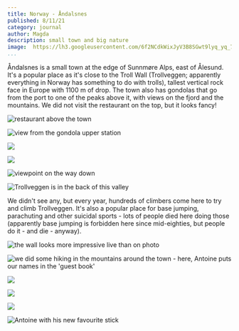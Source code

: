 ```yaml
---
title: Norway - Åndalsnes
published: 8/11/21
category: journal
author: Magda
description: small town and big nature
image: 	https://lh3.googleusercontent.com/6f2NCdkWixJyV3B8SGwt9lyq_yq_7Nw-1JIUOqZibWbCkDf3tFeMWTbKA5iaC5rRocD0f8kSXcB0I4B2IQJUORb8217j6P-NGi-0h3cbjh7L0wlR5b_chfkOMgEqZHVuBg9N_f7wUnHHXIEMjvx2J9x0eLtssp107fkpihwYQQ2jH-MaNM3M5M2Dl-CYox-Fg0N-p-zvBSW2O-JYowIcgKPKrbfVDBc1zH5jUUUMFQSf9BGKK8AhF71hST30OUlQWoRlu-310EC4UCFeftv1ZRkGCecQwkLs0USoB9qpsmcePn2R0M9HKR8BOy6wfV8kWYBYqK-3wEd2HeRnH-TbL4tAGlApqRQCtBKjZCPGLWgf4FdrEK3OAGGKENpRxDjR10ZC8dG6BmbPb2mtVZ-BdYX5Qd5NVCsd7A6Yy97A0oIjMo9ldTary0bBEIu4En1gBGrXLL0LJBOdNILvVyIlWjBnrivNOC9j6eBQmsFGl2ZPk7rITTxsZ8RiFLDWLgcF5Z-dZrGvZb-hzJx4cpkmBA39EoI47TG0046tkG5rO-06fCjG8GgL4wWMHvg19f-9QPd_uI9VFhHTjpc9KG4N36TqqmTPcWeY96ODhC_AaQ_recmEmOUJBfN1oEfOGl789XjBw9CWVefObebiOx7-eVT5s1-zcDY7x8JnLjU0VG0jv1r0g4bZKj3KnKq2b1zd69On8Yi6-qSeKbed3g_XmV7RXehlDpUUef-5LWaeSrVvSU8LAlsy2HGL7Dv-GEZSg6A13CHHSvLjRWXN=w6000-h4000-no
...
```


Åndalsnes is a small town at the edge of Sunnmøre Alps, east of Ålesund. It's a popular place as it's close to the Troll Wall (Trollveggen; apparently everything in Norway has something to do with trolls), tallest vertical rock face in Europe with 1100 m of drop. The town also has gondolas that go from the port to one of the peaks above it, with views on the fjord and the mountains. We did not visit the restaurant on the top, but it looks fancy! 

![restaurant above the town](https://lh3.googleusercontent.com/6f2NCdkWixJyV3B8SGwt9lyq_yq_7Nw-1JIUOqZibWbCkDf3tFeMWTbKA5iaC5rRocD0f8kSXcB0I4B2IQJUORb8217j6P-NGi-0h3cbjh7L0wlR5b_chfkOMgEqZHVuBg9N_f7wUnHHXIEMjvx2J9x0eLtssp107fkpihwYQQ2jH-MaNM3M5M2Dl-CYox-Fg0N-p-zvBSW2O-JYowIcgKPKrbfVDBc1zH5jUUUMFQSf9BGKK8AhF71hST30OUlQWoRlu-310EC4UCFeftv1ZRkGCecQwkLs0USoB9qpsmcePn2R0M9HKR8BOy6wfV8kWYBYqK-3wEd2HeRnH-TbL4tAGlApqRQCtBKjZCPGLWgf4FdrEK3OAGGKENpRxDjR10ZC8dG6BmbPb2mtVZ-BdYX5Qd5NVCsd7A6Yy97A0oIjMo9ldTary0bBEIu4En1gBGrXLL0LJBOdNILvVyIlWjBnrivNOC9j6eBQmsFGl2ZPk7rITTxsZ8RiFLDWLgcF5Z-dZrGvZb-hzJx4cpkmBA39EoI47TG0046tkG5rO-06fCjG8GgL4wWMHvg19f-9QPd_uI9VFhHTjpc9KG4N36TqqmTPcWeY96ODhC_AaQ_recmEmOUJBfN1oEfOGl789XjBw9CWVefObebiOx7-eVT5s1-zcDY7x8JnLjU0VG0jv1r0g4bZKj3KnKq2b1zd69On8Yi6-qSeKbed3g_XmV7RXehlDpUUef-5LWaeSrVvSU8LAlsy2HGL7Dv-GEZSg6A13CHHSvLjRWXN=w6000-h4000-no)

![view from the gondola upper station](https://lh3.googleusercontent.com/jHXxco1yLVfof-0sgiu95h6w1yzYbHK_I-KZ_bp1kc2Tx1n_jBAVPqKF2Za07M9GIDV-VWkjg1B5Y7qPi0YFT_aRe3LF8I14wO1QilblpCuEjhIDeVMRYtmyCHMK2CRvxSyxzP-sgJbavDg3x_Ul3c74txANxQAsTmQyMA294mIAzJhUyhhH-bbInj58QLcatumr40wdScopHpo-XzyWWor3sc-kFdJUHkh17kX8qEmqEDMoWD9ChXPKRoXBM5pJlBCs9FQ-xWJcYbHB0SvrQT2-K9HGFOlQtN6mHQepjYpvK551HsoENz9aDGmxYT-laRogw5oUrAyuQT64JVsfEjuGf7Bw-TZJiuLUnW-Th8iVSEgof85OMB2hALyZW6iaCxM2uphjFcDaeaXRaThgz0Zmjn2X6MCZxstyfa3OluNxlTFtFsOMSwZTsS1G_dbnj6P8X-0krwx_vOxH8iqJsooGKOSOaHLlrjo-u3NYjzK_-5BZ4DVaFetlpsVeVIVrWMje8adHTvLRGr7qp_z-mGfrZZM6ijrlta00UamvJaQqN-F9SjHIP45feeUT1akVc86cggCg7t0NVkmWoHRcKKYqloY3I3STxuS2sJY-FVj40CFvIOfrlebZzhvZAgPynOSjL2yGeY2nTRx6TIEsDRKOZgS_VBCe7Y1udPzHSoVcfcAw6oxx6kmksNCHHNaOPMb5-rAe67hSuKa-C_dGWyxzZtrf4zbf3yy5p-kSWpTYQSUerfim7vocKANdCNTXG4hHVgftM2XUGL2c=w6000-h4000-no)

![](https://lh3.googleusercontent.com/s3ybM5QXDsyREPzPjPdTl8MaUHiEGiEMy4uWuNKRmNoSDEEER7Dw0zI3dCGrjDxcQahMvlhRoMCNa3_r2ATBGUT6AZZEv9U7fnOzA_yPleb1rqgXDqSKhKGPVXUjqof8enHNUwH5ve9HqCdsyf9DV6bllXcZsKof1STfsZgSJHDdMTXy2lk1SiYuyMsLEdZQRlYcdJr8uAaLsb5bJSvOz0lppfkC5ktw_d157Pj8AhndkGFlPlP5QLP6FiyQC_3XC91SoSPc23JfS-kttLzWEM2h3voly_nHfilMeSgngP1GZ8X9_Z_vd9JTIYFhVzJY-1uk4jRwzjXpUVSZtdvhCH_sDb82x0Z_Fi_x6bGJxPi-Sm7GLAoLwCMGGq1e2tMz372kqXqBnc21Cix44PE_uRX1WCXdtfKfZOtqLVqwwdXXeojerwRSupxmCPMxYVCt8R8cPa9IHVcefVA_CQBF8y3ox164Vp2dbuWyxw-WPGV7c9C3TJGqN55gf8eh-2TONWEEdLGr6bUMOIjNfx7LizANg-UxWs_rkcc1x6m8CJwXVV3m85IyrvScOQ90hDKStePXwsxi1LRvmPrgkCTxbOquKOy9BR3TFURfxC2hTreFkfJTVpiGBraL-tlLQoDcebIeuGeX-Mk-SKtxn9eqHppoDjx9HpLBGJNafwVdbeBuJo5cRxhk3Adx2zfp47KjKqcesOZ5ijK_iDOFe_b_boiLtCTa1sCP-Gtd4SohhSXwGHDTMrJIVxIGmK0mDmIdqnZZsIt7pZlv6u3J=w6000-h4000-no)

![](https://lh3.googleusercontent.com/5PZ90FYzu9lwY7RNKNp8qcLXX8UySkGPjo5o7XNqZ1uN9x25NJI5nn2-wl7Ht9X6HurR66tUrp-7mQCkEfapJBbwcWINTTVZTAr-D-I-TbwKdHfrjQD9NWQn_-N0BVgvQBWah_r1rVMWPIfd4AHP-1XR6lGp_dvQmZeS6O2Q0echIu07K4yqQ8oMGYJfKrM-eRQ5ssLK6X9enfO1wGxKZ71I-89Y04DMx5iwXbl9SvB2hObSzPLz21kx6_ika9MwpYuxX4T-O-YX6XOxMQU8VE4mX0DoWZgSAsIzzPYum6-yU8xItiRzZsqGZggM7Lkte4jQ4-7Qqo2G5deOMLcHaVmWWOp6eKkRIGm5saVHjwdOPLuhQtfEWVuPNUBhNdMkihaOhLawueY5jLqHeZyIt_wfNqh3xDBNwpy4DYd1epIUiVFrcOY24h0-qfHVHUL8i2L7P_tme7XfrwqfHl9yfCd63fdPwSTCnSjhPCYhLuYFY99JCYmFZneDx1xtggLOP4ZfRYaRsTxhRiCiX7Mb_zgtB1cJQqfASJJSvaMQ1kx59l5q3YqNKs3Gc2Jt6-ESVQsq0fRTXY7d4-u8ocGlRY1Cg4Skkx4pyX_5NPxnetKN6dYD9B1Z3bPthbqAZJNB6dBlTKmwtGJKpTvPWU4c1nrkGBqZfErFh-9V0WXG6OeJh1dCgWPbwkTHXUm_Dh4m4x6e0iju33eOvWW6cfoaw9w0SgHUqy8p2_gY2nN4PhRDp015NPT6TNhdGQA0POgqzVU_zUiM3ax5vC-E=w6000-h4000-no)

![viewpoint on the way down](https://lh3.googleusercontent.com/l6uQ3tB5ttJNX6lsEMyuyts_wgw2VtROQP1wCcJLl9dm4NxNHOuafN0fP83tZxgAVMM0c8rSllfp7krrZgurNClLxTMNhNjQz7DBscPX5ybpNO_RJZ3cTWp-LUE8QUwY7o5Xmh_j_u7YiPr3dtJ6d5k7f6m3eivrtqqTdGtCxMIuAcDMkYn8I7K3s0hVCse6o74CUGo40P5ohaHlMBCEnnxp0_sNLh6MD5GkcCnxru7UKTIWxQiMVSDT8KtvMuxNY1CFfSW3UIB7QBQOUR2QAVJ8uYIWOzTfwUsvqmdeNfPfjNM7oSlnYraReYsbvQw6sUXUvlNld9k_UWaN8IaaGnyKo0H6-9He9inBeLkFMF8NNdGXLdYGZ5ox-IGnZS3ICqRM9YEc9S4FgYFOSLvvqoCC2oyQPWk9qZ1FfMC7b5WF6B91dO8gpO2zh2ySTxCZ1EcLElsQC8N-plYrPuzI-A4IaVYSsJdKBQQ4k-XIEqhL4NecE3ZvP8t2PPPj6xXcYmUGlgcOYXtG14JyJ1C7UWBsfB-YU136_FYqCDhqOgPCz_RDlJ_CdOmrc0Gnjd9D6UhEZ4_QAuM89lulCmZ_fHlKiEQEnL2xTNNtcF7GOhnVwBPfM8J8oml9mImQ38sFBWV8bz6cjdXiggDoLLJMFFsCIOateUEjceuXzmwjP4QCbMf8QdVboFK5XD-FE6s-bzviiW3jHuSmCPzJpFDvgWjrp3VEeljtfTM-0n5v4FfPbbb9oQD1G5Y6z-OGDBP1HHp7jnR5nfbjQ19J=w6000-h4000-no)

![Trollveggen is in the back of this valley](https://lh3.googleusercontent.com/GlzrTOy9M9wlCWPCeN0unBALslVs-tawZmbf8bS6PsIcYQIHsmk5Udsbfc1yCaSs_J58MKHFVORKDTAwEKI9wL4AINOSdQCpezFPJjJhxtfsgd2piYpPJZUcA6k6ojyMKSLYff4e9feaAieVTjxNAeb506hY2aXHXEpyOT5drIyOO8QAdJ6Jhb05TPpYJnvoh7gtxWHuY-PVB9NTlgacpDyjKMHx6gQqYTiNrpLmBCZYO3TetJGoRwEQphP8Y1Hf_IW2q0s89aizImO5Yno9qL5nl3sETu7G-B3byNMFCkwv2yqr1XmRLCw2bNUM5wT_kJNhWnwoOSb3GCUzRJGxGu0_uKBCbRdOaGDHvW4fDicwV3fdv00hpBHhLoFG8SD87dQ3M-GU1nbVl8z8MFgk25coY4Abv3pG-Z_V7kzfFAkfkU8nkXbFGX-Zb5HoZDY4yHQLJ3j9pW2FUt8YRe4VS8fI5b2u9v8LHEK9zvW06i4fI3apcE8s113LuZ7vzII9di61lga3AgcBTlDRHfPDtlhH60SkAzUEH316Eeo8o72pfEMS7DZrNRvYoJRatdYJj4aClpwoau13NMC5FTTyUVoGuE3BDs2W180aDDW-0B_jBF2A8enTWf7suQSWp0X_TUD2RS8Ocs2WmoxnfolNP66jqhlUbBx6gUXNEbGb-6eycMgNT7KV1t36BIrWBU02EXMHXwaNgnKl3g2dU4Miwl9p78GVEq4Ehg1s8RYiBXbyFACyYjYYJkpmUQ4MI4jGA9WRzBgoD0qBiz7J=w6000-h4000-no)

We didn't see any, but every year, hundreds of climbers come here to try and climb Trollveggen. It's also a popular place for base jumping, parachuting and other suicidal sports - lots of people died here doing those (apparently base jumping is forbidden here since mid-eighties, but people do it - and die - anyway).

![the wall looks more impressive live than on photo](https://lh3.googleusercontent.com/8Enchn5kOErC9dr89EDiwUs-JRGZsnHiUQsk2X7zOYxH43ux2FhKFb4TvCrLtemDQ7-WXq-MwFUxjPWjYV2yXry19vXxksBQlpAaTp1bVeFKSuuuBbfkgeL6YjscQ6zsXR7Gcs6yPAVJU6x_wnpbeEeE3j1hqIsFOdqPNt7VaXTI6JT08igx1ZdmZQpefVs1Hqrq4J4QTFWbNmsJbW2mc53GUP1p2tFylAX4bKlxmvRcNdMpnjwwYKgYQeRyxTEwq1tgKoyWPIYxddyyrAV5Ds_zF3D-zTAhZiJp4rBqykB0226TCOyEYI0XVlVafqkAn0ZQsIUGyHIUIOhP4AlcdNYbJz3u7qnWMMbKZkslwhj7N6P7ma5gVmeP8zO4jQ4wl3oVrERO7Yc9nbabtGteZrERin9RFBYZhMDkahiREDjo3akbSVf2PEdIKgJfyGbw4XMyI0X2mN3frjRfKWgyWvKQGPT-SKjcTOlqoJ4bQ-RkDO3dNWPrsFBfk_KRNSGaniDuu79OpZIs2H1tkGTwD8OBVPIpxv4JO4Z--R4_ZNqtyf_RPcMLbT39ALBzTrmhQFfrUq73MFyQzBbUtyjgLAGS2mKzEeOcNZqDhC5r7ktxUGWajoWt6dutLMwBIOwf8WOen1kpCTlm-m9pUGEA4i0MONSn9FE6TfsgyaWRgQDs7VhbBCUptpQYAO-K3zNqHXTPVe9_RuQO4TQyMyuPPLZmdFZ1FlLIBlcXL-_pcJP7o-B5Q1iOjkk5AWSbH2MUEy156GL-FK8-lYFl=w6000-h4000-no)

![we did some hiking in the mountains around the town - here, Antoine puts our names in the 'guest book'](https://lh3.googleusercontent.com/2RWRqDi3-66nOeNhCqJB8Y2CkM-iCiiFTY1j4cQKcHcU0OoDGZIl7yMvxm4IGyB5Ft00olui0lP6m09QTR6IMippL6dZ9oKVq0l52_KKkPwWQSqmG3xwDyz-QidBX64aW-VIpph50ca6mw7yjYu0HQcZxSf9JN8dCOgvyXyb0I3XkBJIJaAJuco-wMaJIyyBgwzlWdPN1V602A2QZqAmEJ8JTZN2k5kPqGhtNY77QYwMioHhf8mgQXMWILH5ItxYVArosa46672kW-JM6m8uxeCXnB1r0As-ySnSkgo6LU0BjAvEw4FTaLCE2aM5orx1fKeDdEr5mnzlgdCf-TNofHsgw0sY-ypACqFuPCCnJITL7ctEjEHb9Z8WuJof27jVR4tmTuYr48vphLlVyon1rXZkj5N2uUf5Rjdep2peZxIb7jlc1JvQWqhzfNa6XxdebXRr01-A8nQli4lU6JKi26bKup8SSncr6z5ZGcDGW00nptl6C0oYu8WDdLk9iGX7S1etjwbPCAcLc0c5V9SQqQUeC3-uoaycipiKW9B3Do5UCJUaVU-d3aHtQTVAUsDE4_jF6SUeMwdWHn9uejNRfRqbqRI__Y9VgLDjHwSMVbbVzGIYlYIWrwZXW6NFrUWUFoZLvmhrOi_zIXWA40DpsucsO9a_6QAjGjbNtpBox0bfwn8CNg8Vn4o-iq9SZVM3lGEBJQsL-2A1tqWmDoUMk3guy5MfyVI6koX16x3MFpD2JZ1emZw7px4yK8wYGmv7sxqclLLPzGip7s6W=w6000-h4000-no)

![](https://lh3.googleusercontent.com/XVgrwHQ4QrLX6huSdGPYHB5Kmjv3_EaMnD-6JaBGVeUJ_WyE5Vrc0B4IcVdroDa91Rxv8S5r8yyF9VOjIE-LnBmLfGeJ9BXWzjS21YhBxN9D6hyq_tfSRcmMK1VtnpRf6jJxtUkgp5L-1lw0t2hjYkR_xHmUsVS4Y7zYxR4EBPPX4xE1WRWZ-JXG2V8dciLJsI9M63RZtv4QwJrt2PXcd5-9z7bL2_QSBS-Ve07zkLBy_83rM4skumt647wuQpMhcmrOoCo-mPIbgbNX_gcxauFKBOcLTs8d5kWzI5hAAuV3zgdnktiGgPzswhyKXk3yNHcXpS01r4UYR-VxpsaQT1SzdgNstoasx6Gu3LNaieAywVj3xnpcC6xyx_oZbQGmAOgQA7m5JqPPSPVvkap6N_bIJg2opdrlaYIy1OZcG-IPRIiJBzi6wxK8NSe6IAYmuzJX9t_yvfP3QbJLA5Sswxr9MVLUlMf27qABe__cGickBP3-Qt3jfuB2jBCl_udaqtjNsCHqYWWJs8HZzbNGXnGR8fkfu7MuMzm1lZU5Y-hA_YfSOjdeBww7X1sGh3pObQsh0Yt-dxPsDrDcWMbPsSlA65zGAU9merXGha_t6OEL9xmV0xX8i_B657S-U_DgPvXkBVyPPAQkkAWC0pQj4bg6--vH96z4Dx4H_M57oymO_I17IO4_e6rxf-F6lu7CqeC-hyJcLjQbsqhpvFsJmS0XcO81N59EXkNeXUU3J3Pwrg8uwTnXa0KP7rrFAwOktdjuHLsP0jGUg1QJ=w6000-h4000-no)

![](https://lh3.googleusercontent.com/tToThFW2fg85T5qTc4DIYxkzYov8mMWm6rsnYh0n6XsVmbOLAnTIkisauIsE2O8Psj6bRRWm14_4Bab7h2pL45yDR14ikgu1H2o4TxQ73uMXYdLUg8VGqaG0XXZB7QMgUUuySrLBRsZVZc-wZf7m7MY_loT0zNy5I3H9DgVgbKmCz9FDK36sKPWgwO_ewpHo9UIRyYQjsh2owNdjkFjnAittVKWzs3LXmjevbZQDjnh0960o2PFw6zF_OWanNElcvEkhq9Tfh7QbrHYZ6wlP2H9psHlttUWo8Gv_BMM6UbseZIFsiQZF7uaqkXWxgsh_QWasY8pQpXHO9HlNxoWR8SKgpRY4MjH1qmiOxfAgReEcKbRs3F3xC9K-X7WAeJ1OVg_WYDV-HCUuugnrifnB7Ag4xOa8l9pMZyVYhuo7W42_oHZEL3FlbpRNomm9dszk7qiX65cy00dXyZ50vqpmw4SThheAdvpxPxXn1K_MWKtW2beZpOSQzy-FjMDTGF4W3QkxZNwqELuyXv152dZtHlGuOTiETufWLUZJV_N2QsjUP2hECkDXBUc_RJyTvPV3rDseznPd-dZAdP8KsaB2Fxi4WeKFaOJ9n2dR7mT9AS7-Ozdp0CqEnrE7-ihqgcPHXDGrhBC3rJabSalJjRU9Wj-X9r0elYN8UtHrI8XDu0OSM_rEqTQAZHFgzyLjYGMc8LTamtX4A8oRQVji_SYM-GRxeDX0eYF1ltcBrbUiPm9AHTNHHdBpOIcKrpDJEKa8XMrX0rxQ4SfqJY5I=w6000-h4000-no)

![](https://lh3.googleusercontent.com/yowjUKnF_i4PJRITN-y8B9Br-aunRxhje_e-4qUdTQ3yC4s0PXSNYMPMzkLMi3yTS8LvdWzciu8YpcX1zxWesN7_W8XdildhaL2mAU-EquVv4_WduUAmRd-u1_1bxFNKkQpzY8bdYvKIta8ddEIYkSnzy-tnQowwIxFGDpnt8ArGw_EJYdcmy39YvsmMOpUfmlRZt3VTAguNN-6l4RQVgrrdWfZbYpXZh2WaQd01oSCt80Ez9HylQ6b8fAMn8LuWc5Oo8upAPiVn1Dl24omY8wAqxTUprk-HnTc7cG-ZHLyM0A06Ovv1ayf3t9L1RjJMa4emN2jc0gBO4pqkXRN36WmMWO-_-w67-Xh_QnXHKLkW1XQpWTm9YIOe45FzQQ2MqfSE5RaZ5ATORwvbVAMRm2ZsVrhzRPPa5qN16749kvoaLJfsfOWeLOp1plXdZfWpnsqP5lT9dnkzsjiXiW4xfIr8vudVNd9XWS4bnzSTNAYsJAxTrJpB4jJF2eCmJ9D6KKPLYdzR8PAFgD0025uoyXRoE-HccxBpZVDk0ND5yt7ZQrUBo9CpvCmXDO6AvZfxhdF-phsIolJR2MbeQQXz5IdWzKI28NBmnDLZ2WWBjN4zsoyHwVDEox714sq8MFozWzboB1mfwua-94oPoeu9JBHAKYT7kFLhM0fv3Ijm4CQ3ytjopREJnuLcmMFLMcH5WqGCsfeEtsCG2ph9ws4WQc95DvqGHvt4tAoF-68KN1KGJ78GfI0MBODOqNTpMNwZbX8nHbPOg9gq7-WT=w6000-h4000-no)

![Antoine with his new favourite stick](https://lh3.googleusercontent.com/THBbLzw9IapXTcDCGXPxQzCaBFOZaMjhJLpRWYnVpkLfcc7vH5n3FbxIBm6ERIkS799g2kHF-HO8zxzgppO9NUxRONIggwV0KfEMVE-72cQN3zbu6zxa9k7t8s32Bq4md6ICy9SqXZefTHnhMiOkXSbKooNaqC9evy6c3_tIGjPE0ZrbplKCicvkCAVmT2Dt55s0NDSMH4Dua0R1evvuuv4mURU0EHpAZARRSNtdeGM0jVj8DOAzSasdRqPZRFIYdMAHCNXFZ5dkYDBzJsgLZU3WO9NNnfV0kcGti-QG8QwzKWizuJMxAjcwfBtZX4pIUywjIUvsOEMwvWLRfICd0n_ccYoePl2w5v8TWOCKj_H9begWwK611gZeMKJQFLgBJRurqvNhEkSFKx8-HVsTSHsiKQeZhXCrTdgns--moGNjbo0YXoaNc-00F5XLolPmOfxqAuQic5ItmEVzKEPfjL4q0lU-ImQLnArCuIufZdhWPzPgHR-09mjF5ZMWJAE6sIfYWL6OKmsPpz8WyFVXsxNrkuLYqMA9xSWkivq2QuZqDP-U0Y8XArWzoWx0PuLXZDHtU-iSajREoUtd1s0LwHpTgcuiTLW9oB7sngaciBzMqnXrQ-xSD5rLJ5R6WyhG8olUIBU2oQPTjVbuYamFWXtB4dM9n64okRp1gB_clGCtoNbdGrhjmt29Aa8Pn5dVaVoxw2Dy-eMtx8GslzZEzee6digGe8q2eTX7MU8O8-dwQfZ0TQWap8ZOutc9rg_W9zGMZCUetbSIvOrh=w6000-h4000-no)
